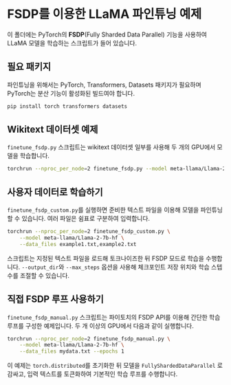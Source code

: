 # FSDP를 이용한 LLaMA 파인튜닝 예제

이 폴더에는 PyTorch의 **FSDP**(Fully Sharded Data Parallel) 기능을 사용하여 LLaMA 모델을 학습하는 스크립트가 들어 있습니다.

## 필요 패키지

파인튜닝을 위해서는 PyTorch, Transformers, Datasets 패키지가 필요하며 PyTorch는 분산 기능이 활성화된 빌드여야 합니다.

```bash
pip install torch transformers datasets
```

## Wikitext 데이터셋 예제

`finetune_fsdp.py` 스크립트는 wikitext 데이터셋 일부를 사용해 두 개의 GPU에서 모델을 학습합니다.

```bash
torchrun --nproc_per_node=2 finetune_fsdp.py --model meta-llama/Llama-2-7b-hf
```

## 사용자 데이터로 학습하기

`finetune_fsdp_custom.py`를 실행하면 준비한 텍스트 파일을 이용해 모델을 파인튜닝할 수 있습니다. 여러 파일은 쉼표로 구분하여 입력합니다.

```bash
torchrun --nproc_per_node=2 finetune_fsdp_custom.py \
    --model meta-llama/Llama-2-7b-hf \
    --data_files example1.txt,example2.txt
```

스크립트는 지정된 텍스트 파일을 로드해 토크나이즈한 뒤 FSDP 모드로 학습을 수행합니다. `--output_dir`와 `--max_steps` 옵션을 사용해 체크포인트 저장 위치와 학습 스텝 수를 조절할 수 있습니다.

## 직접 FSDP 루프 사용하기

`finetune_fsdp_manual.py` 스크립트는 파이토치의 FSDP API를 이용해 간단한 학습 루프를 구성한 예제입니다. 두 개 이상의 GPU에서 다음과 같이 실행합니다.

```bash
torchrun --nproc_per_node=2 finetune_fsdp_manual.py \
    --model meta-llama/Llama-2-7b-hf \
    --data_files mydata.txt --epochs 1
```

이 예제는 `torch.distributed`를 초기화한 뒤 모델을 `FullyShardedDataParallel` 로 감싸고, 입력 텍스트를 토큰화하여 기본적인 학습 루프를 수행합니다.

